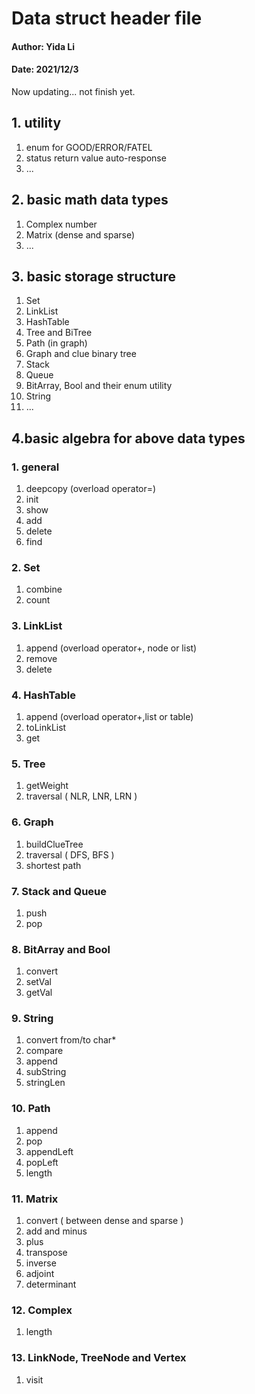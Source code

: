 # Data struct header file
#### Author: Yida Li
#### Date: 2021/12/3 

Now updating... not finish yet.

## 1. utility
1. enum for GOOD/ERROR/FATEL
2. status return value auto-response 
3. ...

## 2. basic math data types
1. Complex number
2. Matrix (dense and sparse)
3. ...

## 3. basic storage structure
1. Set
2. LinkList
3. HashTable
4. Tree and BiTree
5. Path (in graph)
6. Graph and clue binary tree
7. Stack
8. Queue
9. BitArray, Bool and their enum utility
10. String
11. ...

## 4.basic algebra for above data types
### 1. general
1. deepcopy (overload operator=)
2. init
3. show
4. add
4. delete
5. find
### 2. Set
1. combine
2. count
### 3. LinkList
1. append (overload operator+, node or list)
2. remove
3. delete
### 4. HashTable
1. append (overload operator+,list or table)
2. toLinkList
3. get
### 5. Tree
1. getWeight
2. traversal ( NLR, LNR, LRN )
### 6. Graph
1. buildClueTree
2. traversal ( DFS, BFS )
3. shortest path
### 7. Stack and Queue
1. push
2. pop
### 8. BitArray and Bool
1. convert
2. setVal
3. getVal
### 9. String
1. convert from/to char*
2. compare
3. append
4. subString
5. stringLen
### 10. Path
1. append
2. pop
3. appendLeft
4. popLeft
5. length
### 11. Matrix
1. convert ( between dense and sparse )
2. add and minus
3. plus
4. transpose
5. inverse
6. adjoint
7. determinant
### 12. Complex
1. length
### 13. LinkNode, TreeNode and Vertex
1. visit
